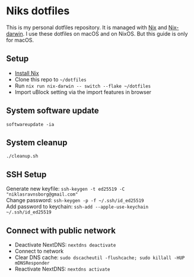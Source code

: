 # Niks dotfiles

This is my personal dotfiles repository. It is managed with [Nix](https://nixos.org/) and [Nix-darwin](https://github.com/LnL7/nix-darwin). I use these dotfiles on macOS and on NixOS. But this guide is only for macOS.

## Setup

- [Install Nix](https://github.com/DeterminateSystems/nix-installer)
- Clone this repo to `~/dotfiles`
- Run `nix run nix-darwin -- switch --flake ~/dotfiles`
- Import uBlock setting via the import features in browser

## System software update

`softwareupdate -ia`

## System cleanup

`./cleanup.sh`

## SSH Setup

Generate new keyfile: `ssh-keygen -t ed25519 -C "niklasravnsborg@gmail.com"`  
Change password: `ssh-keygen -p -f ~/.ssh/id_ed25519`  
Add password to keychain: `ssh-add --apple-use-keychain ~/.ssh/id_ed25519`

## Connect with public network

- Deactivate NextDNS: `nextdns deactivate`
- Connect to network
- Clear DNS cache: `sudo dscacheutil -flushcache; sudo killall -HUP mDNSResponder`
- Reactivate NextDNS: `nextdns activate`
